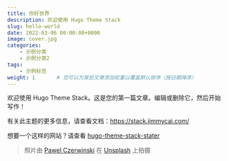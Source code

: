```yaml
---
title: 你好世界
description: 欢迎使用 Hugo Theme Stack
slug: hello-world
date: 2022-03-06 00:00:00+0000
image: cover.jpg
categories:
    - 示例分类
    - 示例分类2
tags:
    - 示例标签
weight: 1       # 您可以为某些文章添加权重以覆盖默认排序（按日期降序）
---
```


欢迎使用 Hugo Theme Stack。这是您的第一篇文章。编辑或删除它，然后开始写作！

有关此主题的更多信息，请查看文档：https://stack.jimmycai.com/

想要一个这样的网站？请查看 [hugo-theme-stack-stater](https://github.com/CaiJimmy/hugo-theme-stack-starter)

> 照片由 [Pawel Czerwinski](https://unsplash.com/@pawel_czerwinski) 在 [Unsplash](https://unsplash.com/) 上拍摄
